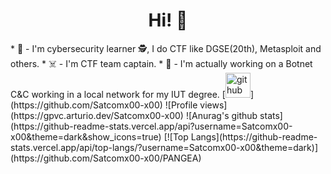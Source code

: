 <h1 align='center'> Hi! 👻</h1>
* 🎌 - I'm cybersecurity learner 🕵, I do CTF like DGSE(20th), Metasploit and others.
* ☠️ - I'm CTF team captain.
* 🤖 - I'm actually working on a Botnet C&C working in a local network for my IUT degree.
[<img src='https://cdn.jsdelivr.net/npm/simple-icons@3.0.1/icons/github.svg' alt='github' height='40'>](https://github.com/Satcomx00-x00)  
![Profile views](https://gpvc.arturio.dev/Satcomx00-x00)  
![Anurag's github stats](https://github-readme-stats.vercel.app/api?username=Satcomx00-x00&theme=dark&show_icons=true)
[![Top Langs](https://github-readme-stats.vercel.app/api/top-langs/?username=Satcomx00-x00&theme=dark)](https://github.com/Satcomx00-x00/PANGEA)
